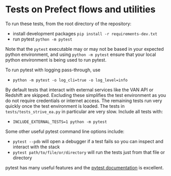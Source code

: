 # Tests on Prefect flows and utilities

To run these tests, from the root directory of the repository:
- install development packages `pip install -r requirements-dev.txt`
- run pytest `python -m pytest`

Note that the `pytest` executable may or may not be based in your
expected python environment, and using `python -m pytest` ensure that
your local python environment is being used to run pytest.

To run pytest with logging pass-through, use
- `python -m pytest -o log_cli=true -o log_level=info`

By default tests that interact with external services like the VAN API
or Redshift are skipped. Excluding these simplifies the test
environment as you do not require credentials or internet access. The
remaining tests run very quickly once the test environment is
loaded. The tests in `tests/tests_strive_ea.py` in particular are very
slow. Include all tests with:
- `INCLUDE_EXTERNAL_TESTS=1 python -m pytest`

Some other useful pytest command line options include:
- `pytest --pdb` will open a debugger if a test fails so you can inspect
  and interact with the stack
- `pytest path/to/file/or/directory` will run the tests just from that
  file or directory

pytest has many useful features and the [pytest documentation](https://docs.pytest.org/en/7.1.x/contents.html) is
excellent.
